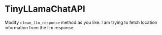 # TinyLLamaChatAPI

Modify `clean_llm_response` method as you like. I am trying to fetch location information from the llm response.
